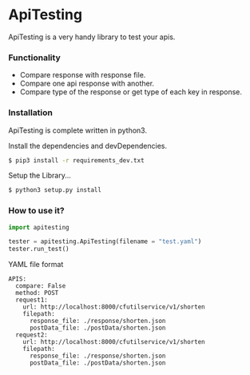 # ApiTesting

ApiTesting is a very handy library to test your apis.

### Functionality
- Compare response with response file.
- Compare one api response with another.
- Compare type of the response or get type of each key in response.

### Installation

ApiTesting is complete written in python3. 

Install the dependencies and devDependencies.

```sh
$ pip3 install -r requirements_dev.txt
```

Setup the Library...

```sh
$ python3 setup.py install
```

### How to use it?

```python
import apitesting

tester = apitesting.ApiTesting(filename = "test.yaml")
tester.run_test()
```

YAML file format
```
APIS:
  compare: False
  method: POST
  request1:
    url: http://localhost:8000/cfutilservice/v1/shorten
    filepath:
      response_file: ./response/shorten.json
      postData_file: ./postData/shorten.json
  request2:
    url: http://localhost:8000/cfutilservice/v1/shorten
    filepath:
      response_file: ./response/shorten.json
      postData_file: ./postData/shorten.json
```







